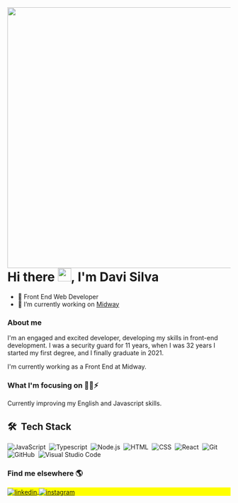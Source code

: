 <img align="right" height="590em" src="https://raw.githubusercontent.com/gist/davi1985/c969963334f822180053cdba8c350bbd/raw/5c1ae1dfca6cb681bdbb024ab76d754b4da66706/githubcard.svg"/>
<h1 align="left">Hi there <img src="https://raw.githubusercontent.com/kaueMarques/kaueMarques/master/hi.gif" width="30px">, I'm Davi Silva</h1>

- 🏁 Front End Web Developer
- 🔭 I’m currently working on [Midway](https://www.midway.com.br)


### About me
I'm an engaged and excited developer, developing my skills in front-end development. I was a security guard for 11 years, when I was 32 years I started my first degree, and I finally graduate in 2021.

I'm currently working as a Front End at Midway.

### What I'm focusing on  🧑‍💻⚡️

Currently improving my English and Javascript skills. 

## 🛠 &nbsp;Tech Stack

![JavaScript](https://img.shields.io/badge/-JavaScript-05122A?style=for-the-badge&color=282a36&logo=javascript)&nbsp;
![Typescript](https://img.shields.io/badge/-Typescript-05122A?style=for-the-badge&color=282a36&logo=typescript)&nbsp;
![Node.js](https://img.shields.io/badge/-Node.js-05122A?style=for-the-badge&color=282a36&logo=node.js)&nbsp;
![HTML](https://img.shields.io/badge/-HTML-05122A?style=for-the-badge&color=282a36&logo=HTML5)&nbsp;
![CSS](https://img.shields.io/badge/-CSS-05122A?style=for-the-badge&logo=CSS3&color=282a36&logoColor=1572B6)&nbsp;
![React](https://img.shields.io/badge/-React-05122A?style=for-the-badge&color=282a36&logo=react)&nbsp;
![Git](https://img.shields.io/badge/-Git-05122A?style=for-the-badge&color=282a36&logo=git)&nbsp;
![GitHub](https://img.shields.io/badge/-GitHub-05122A?style=for-the-badge&color=282a36&logo=github)&nbsp;
![Visual Studio Code](https://img.shields.io/badge/-Visual%20Studio%20Code-05122A?style=for-the-badge&color=282a36&logo=visual-studio-code&logoColor=007ACC)&nbsp;


### Find me elsewhere  🌎
<p align="left" style="background:yellow">
  <a href="https://linkedin.com/in/davisilva85" target="_blank">
    <img align="center" src="https://img.shields.io/badge/-davisilva85-05122A?style=for-the-badge&logo=linkedin&color=282a36" alt="linkedin"/>
  </a>
  <a href="https://instagram.com/davisilva85" target="_blank">
   <img align="center" src="https://img.shields.io/badge/-davisilva85-05122A?style=for-the-badge&logo=instagram&color=282a36" alt="instagram"/>
  </a>
</p>

<!-- ## ⚙️ &nbsp;GitHub Analytics -->

<!-- <p align="left">
<img width="530em" src="https://github-readme-stats.vercel.app/api?username=davi1985&show_icons=true&theme=dracula" alt="davisilva's stats"/>
<img width="530em" src="https://github-readme-stats.vercel.app/api/top-langs/?username=davi1985&layout=compact&theme=dracula" alt="davisilva's most languages"/>
</p> -->
